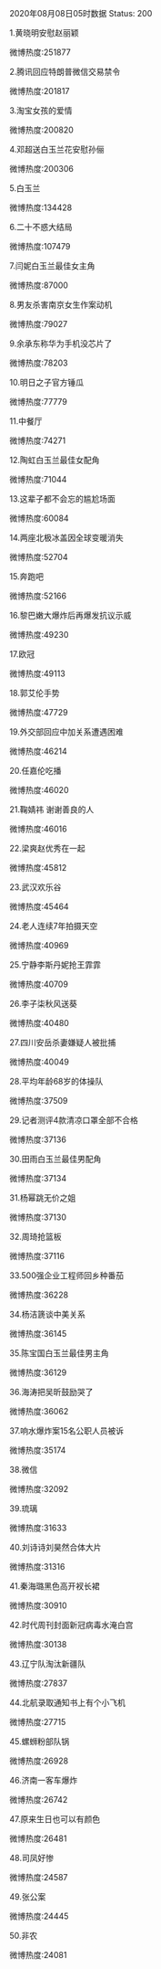 2020年08月08日05时数据
Status: 200

1.黄晓明安慰赵丽颖

微博热度:251877

2.腾讯回应特朗普微信交易禁令

微博热度:201817

3.淘宝女孩的爱情

微博热度:200820

4.邓超送白玉兰花安慰孙俪

微博热度:200306

5.白玉兰

微博热度:134428

6.二十不惑大结局

微博热度:107479

7.闫妮白玉兰最佳女主角

微博热度:87000

8.男友杀害南京女生作案动机

微博热度:79027

9.余承东称华为手机没芯片了

微博热度:78203

10.明日之子官方锤瓜

微博热度:77779

11.中餐厅

微博热度:74271

12.陶虹白玉兰最佳女配角

微博热度:71044

13.这辈子都不会忘的尴尬场面

微博热度:60084

14.两座北极冰盖因全球变暖消失

微博热度:52704

15.奔跑吧

微博热度:52166

16.黎巴嫩大爆炸后再爆发抗议示威

微博热度:49230

17.欧冠

微博热度:49113

18.郭艾伦手势

微博热度:47729

19.外交部回应中加关系遭遇困难

微博热度:46214

20.任嘉伦吃播

微博热度:46020

21.鞠婧祎 谢谢善良的人

微博热度:46016

22.梁爽赵优秀在一起

微博热度:45812

23.武汉欢乐谷

微博热度:45464

24.老人连续7年拍摄天空

微博热度:40969

25.宁静李斯丹妮抢王霏霏

微博热度:40709

26.李子柒秋风送葵

微博热度:40480

27.四川安岳杀妻嫌疑人被批捕

微博热度:40049

28.平均年龄68岁的体操队

微博热度:37509

29.记者测评4款清凉口罩全部不合格

微博热度:37136

30.田雨白玉兰最佳男配角

微博热度:37134

31.杨幂跳无价之姐

微博热度:37130

32.周琦抢篮板

微博热度:37116

33.500强企业工程师回乡种番茄

微博热度:36228

34.杨洁篪谈中美关系

微博热度:36145

35.陈宝国白玉兰最佳男主角

微博热度:36129

36.海涛把吴昕鼓励哭了

微博热度:36062

37.响水爆炸案15名公职人员被诉

微博热度:35174

38.微信

微博热度:32092

39.琉璃

微博热度:31633

40.刘诗诗刘昊然合体大片

微博热度:31316

41.秦海璐黑色高开衩长裙

微博热度:30910

42.时代周刊封面新冠病毒水淹白宫

微博热度:30138

43.辽宁队淘汰新疆队

微博热度:27837

44.北航录取通知书上有个小飞机

微博热度:27715

45.螺蛳粉部队锅

微博热度:26928

46.济南一客车爆炸

微博热度:26742

47.原来生日也可以有颜色

微博热度:26481

48.司凤好惨

微博热度:24587

49.张公案

微博热度:24445

50.非农

微博热度:24081

